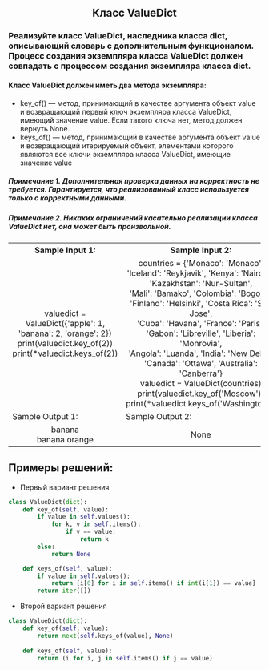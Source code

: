 <h2 style="text-align:center">Класс ValueDict</h2>

### Реализуйте класс ValueDict, наследника класса dict, описывающий словарь c дополнительным функционалом. Процесс создания экземпляра класса ValueDict должен совпадать с процессом создания экземпляра класса dict.
#### Класс ValueDict должен иметь два метода экземпляра:
* key_of() — метод, принимающий в качестве аргумента объект value и возвращающий первый ключ экземпляра класса ValueDict, имеющий значение value. Если такого ключа нет, метод должен вернуть None.
* keys_of() — метод, принимающий в качестве аргумента объект value и возвращающий итерируемый объект, элементами которого являются все ключи экземпляра класса ValueDict, имеющие значение value

##### Примечание 1. Дополнительная проверка данных на корректность не требуется. Гарантируется, что реализованный класс используется только с корректными данными.
##### Примечание 2. Никаких ограничений касательно реализации класса ValueDict нет, она может быть произвольной.

<table align="center">
  <tbody>
    <tr>
      <th>Sample Input 1: </th>
      <th>Sample Input 2: </th>
      <th>Sample Input 3: </th>
    </tr>
    <tr>
      <td align="center">valuedict = ValueDict({'apple': 1, 'banana': 2, 'orange': 2})<br>
                          print(valuedict.key_of(2))<br>
                          print(*valuedict.keys_of(2))<br></td>
      <td align="center">countries = {'Monaco': 'Monaco', 'Iceland': 'Reykjavik', 'Kenya': 'Nairobi',<br>
                        'Kazakhstan':  'Nur-Sultan',<br>
                              'Mali': 'Bamako', 'Colombia': 'Bogota', 'Finland': 'Helsinki', 'Costa Rica': 'San Jose',<br>
                              'Cuba': 'Havana', 'France': 'Paris', 'Gabon': 'Libreville', 'Liberia': 'Monrovia',<br>
                              'Angola': 'Luanda', 'India': 'New Delhi', 'Canada': 'Ottawa', 'Australia': 'Canberra'}<br>
                  valuedict = ValueDict(countries)<br>
                  print(valuedict.key_of('Moscow'))<br>
                  print(*valuedict.keys_of('Washington'))<br></td>
      <td align="center">valuedict = ValueDict({})<br>
                          print(valuedict.key_of(12))<br>
                          print(*valuedict.keys_of(33))<br></td>
    </tr>
    <tr>
      <td>Sample Output 1:</td>
      <td>Sample Output 2:</td>
      <td>Sample Output 3:</td>
      </tr>
    <tr>
      <td align="center">
                        banana<br>
                        banana orange<br>
      </td>
      <td align="center">
                        None<br>
      </td>
      <td align="center">
                        None<br>
      </td>
    </tr>
  </tbody>
</table>



## Примеры решений:
* Первый вариант решения
```python
class ValueDict(dict):
    def key_of(self, value):
        if value in self.values():
            for k, v in self.items():
                if v == value:
                    return k
        else:
            return None

    def keys_of(self, value):
        if value in self.values():
            return [i[0] for i in self.items() if int(i[1]) == value]
        return iter([])
```
* Второй вариант решения

```python
class ValueDict(dict):
    def key_of(self, value):
        return next(self.keys_of(value), None)
    
    def keys_of(self, value):
        return (i for i, j in self.items() if j == value)
```


